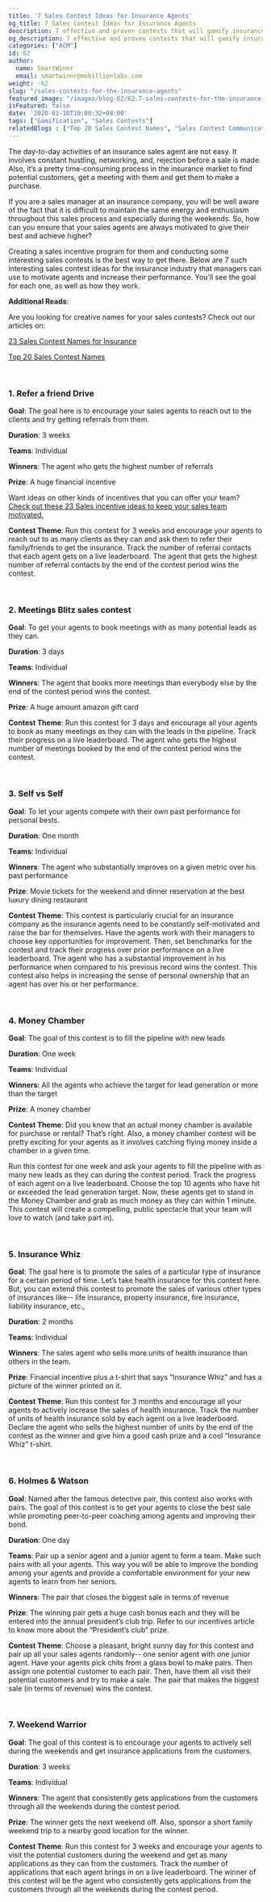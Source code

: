 ```yaml
---
title: '7 Sales Contest Ideas for Insurance Agents'
og_title: 7 Sales Contest Ideas for Insurance Agents
description: 7 effective and proven contests that will gamify insurance sales and motivate your insurance agents to give their best
og_description: 7 effective and proven contests that will gamify insurance sales and motivate your insurance agents to give their best
categories: ["ACM"]
id: 62
author:
  name: SmartWinnr
  email: smartwinnr@mobillionlabs.com
weight: -62
slug: "/sales-contests-for-the-insurance-agents"
featured_image: "/images/blog-62/62.7-sales-contests-for-the-insurance-agents.jpg"
isFeatured: false
date: '2020-01-10T10:00:32+08:00'
tags: ["Gamification", "Sales Contests"]
relatedBlogs : ["Top 20 Sales Contest Names", "Sales Contest Communication Template", "23 Sales incentive ideas to keep your sales team motivated", "5 Sales Contest for Summer", "5 Sales Contests for Winter", "23 Sales Contest Names for Insurance", "Creative Employee Recognition Award Names", "How to Launch a Sales Contest", "Funny Sales Team Names"]
---
```


The day-to-day activities of an insurance sales agent are not easy. It involves constant hustling, networking, and, rejection before a sale is made. Also, it’s a pretty time-consuming process in the insurance market to find potential customers, get a meeting with them and get them to make a purchase. 

If you are a sales manager at an insurance company, you will be well aware of the fact that it is difficult to maintain the same energy and enthusiasm throughout this sales process and especially during the weekends. So, how can you ensure that your sales agents are always motivated to give their best and achieve higher?

Creating a sales incentive program for them and conducting some interesting sales contests is the best way to get there. Below are 7 such interesting sales contest ideas for the insurance industry that managers can use to motivate agents and increase their performance. You’ll see the goal for each one, as well as how they work.

**Additional Reads**:

Are you looking for creative names for your sales contests? Check out our articles on:

[23 Sales Contest Names for Insurance](https://www.smartwinnr.com/post/23-sales-contest-names-for-insurance/)

[Top 20 Sales Contest Names](https://www.smartwinnr.com/post/top-20-sales-contest-names/)


<br>

### **1. Refer a friend Drive**

**Goal**: The goal here is to encourage your sales agents to reach out to the clients and try getting referrals from them. 

**Duration**: 3 weeks

**Teams**: Individual

**Winners**: The agent who gets the highest number of referrals

**Prize**: A huge financial incentive

Want ideas on other kinds of incentives that you can offer your team? [Check out these 23 Sales incentive ideas to keep your sales team motivated.](https://www.smartwinnr.com/post/sales-incentive-ideas-to-keep-your-sales-team-motivated/)

**Contest Theme**: Run this contest for 3 weeks and encourage your agents to reach out to as many clients as they can and ask them to refer their family/friends to get the insurance. Track the number of referral contacts that each agent gets on a live leaderboard. The agent that gets the highest number of referral contacts by the end of the contest period wins the contest.

<br>

### **2. Meetings Blitz sales contest**

**Goal**: To get your agents to book meetings with as many potential leads as they can.

**Duration**: 3 days

**Teams**: Individual

**Winners**: The agent that books more meetings than everybody else by the end of the contest period wins the contest.

**Prize**: A huge amount amazon gift card

**Contest Theme**: Run this contest for 3 days and encourage all your agents to book as many meetings as they can with the leads in the pipeline. Track their progress on a live leaderboard. The agent who gets the highest number of meetings booked by the end of the contest period wins the contest. 

<br>

### **3. Self vs Self**

**Goal**: To let your agents compete with their own past performance for personal bests.

**Duration**: One month

**Teams**: Individual

**Winners**: The agent who substantially improves on a given metric over his past performance

**Prize**: Movie tickets for the weekend and dinner reservation at the best luxury dining restaurant

**Contest Theme**: This contest is particularly crucial for an insurance company as the insurance agents need to be constantly self-motivated and raise the bar for themselves. Have the agents work with their managers to choose key opportunities for improvement. Then, set benchmarks for the contest and track their progress over prior performance on a live leaderboard. The agent who has a substantial improvement in his performance when compared to his previous record wins the contest. This contest also helps in increasing the sense of personal ownership that an agent has over his or her performance.

<br>

### **4. Money Chamber**

**Goal**: The goal of this contest is to fill the pipeline with new leads

**Duration**: One week

**Teams**: Individual

**Winners**: All the agents who achieve the target for lead generation or more than the target

**Prize**: A money chamber

**Contest Theme**: Did you know that an actual money chamber is available for purchase or rental? That’s right. Also, a money chamber contest will be pretty exciting for your agents as it involves catching flying money inside a chamber in a given time. 

Run this contest for one week and ask your agents to fill the pipeline with as many new leads as they can during the contest period. Track the progress of each agent on a live leaderboard. Choose the top 10 agents who have hit or exceeded the lead generation target. Now, these agents get to stand in the Money Chamber and grab as much money as they can within 1 minute. This contest will create a compelling, public spectacle that your team will love to watch (and take part in).

<br>

### **5. Insurance Whiz**

**Goal**: The goal here is to promote the sales of a particular type of insurance for a certain period of time. Let’s take health insurance for this contest here. But, you can extend this contest to promote the sales of various other types of insurances like-- life insurance, property insurance, fire insurance, liability insurance, etc.,

**Duration**: 2 months

**Teams**: Individual

**Winners**: The sales agent who sells more units of health insurance than others in the team.

**Prize**: Financial incentive plus a t-shirt that says “Insurance Whiz” and has a picture of the winner printed on it.

**Contest Theme**: Run this contest for 3 months and encourage all your agents to actively increase the sales of health insurance. Track the number of units of health insurance sold by each agent on a live leaderboard. Declare the agent who sells the highest number of units by the end of the contest as the winner and give him a good cash prize and a cool “Insurance Whiz” t-shirt.

<br>

### **6. Holmes & Watson**

**Goal**: Named after the famous detective pair, this contest also works with pairs. The goal of this contest is to get your agents to close the best sale while promoting peer-to-peer coaching among agents and improving their bond.

**Duration**: One day

**Teams**: Pair up a senior agent and a junior agent to form a team. Make such pairs with all your agents. This way you will be able to improve the bonding among your agents and provide a comfortable environment for your new agents to learn from her seniors.

**Winners**: The pair that closes the biggest sale in terms of revenue

**Prize**: The winning pair gets a huge cash bonus each and they will be entered into the annual president’s club trip. Refer to our incentives article to know more about the “President’s club” prize.

**Contest Theme**: Choose a pleasant, bright sunny day for this contest and pair up all your sales agents randomly-- one senior agent with one junior agent. Have your agents pick chits from a glass bowl to make pairs. Then assign one potential customer to each pair. Then, have them all visit their potential customers and try to make a sale. The pair that makes the biggest sale (in terms of revenue) wins the contest.

<br>

### **7. Weekend Warrior**

**Goal**: The goal of this contest is to encourage your agents to actively sell during the weekends and get insurance applications from the customers.

**Duration**: 3 weeks

**Teams**: Individual

**Winners**: The agent that consistently gets applications from the customers through all the weekends during the contest period.

**Prize**: The winner gets the next weekend off. Also, sponsor a short family weekend trip to a nearby good location for the winner. 

**Contest Theme**: Run this contest for 3 weeks and encourage your agents to visit the potential customers during the weekend and get as many applications as they can from the customers. Track the number of applications that each agent brings in on a live leaderboard. The winner of this contest will be the agent who consistently gets applications from the customers through all the weekends during the contest period.